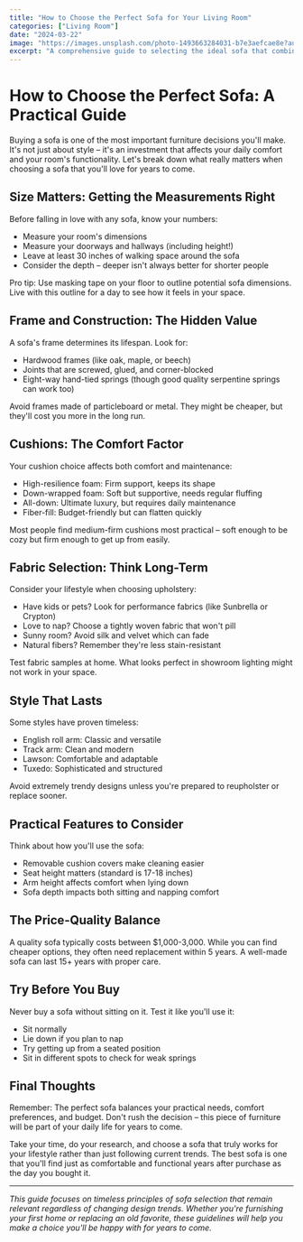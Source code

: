 ```yaml
---
title: "How to Choose the Perfect Sofa for Your Living Room"
categories: ["Living Room"]
date: "2024-03-22"
image: "https://images.unsplash.com/photo-1493663284031-b7e3aefcae8e?auto=format&fit=crop&q=80&w=1920"
excerpt: "A comprehensive guide to selecting the ideal sofa that combines style, comfort, and durability for your living space."
---
```


# How to Choose the Perfect Sofa: A Practical Guide

Buying a sofa is one of the most important furniture decisions you'll make. It's not just about style – it's an investment that affects your daily comfort and your room's functionality. Let's break down what really matters when choosing a sofa that you'll love for years to come.

## Size Matters: Getting the Measurements Right

Before falling in love with any sofa, know your numbers:
- Measure your room's dimensions
- Measure your doorways and hallways (including height!)
- Leave at least 30 inches of walking space around the sofa
- Consider the depth – deeper isn't always better for shorter people

Pro tip: Use masking tape on your floor to outline potential sofa dimensions. Live with this outline for a day to see how it feels in your space.

## Frame and Construction: The Hidden Value

A sofa's frame determines its lifespan. Look for:
- Hardwood frames (like oak, maple, or beech)
- Joints that are screwed, glued, and corner-blocked
- Eight-way hand-tied springs (though good quality serpentine springs can work too)

Avoid frames made of particleboard or metal. They might be cheaper, but they'll cost you more in the long run.

## Cushions: The Comfort Factor

Your cushion choice affects both comfort and maintenance:
- High-resilience foam: Firm support, keeps its shape
- Down-wrapped foam: Soft but supportive, needs regular fluffing
- All-down: Ultimate luxury, but requires daily maintenance
- Fiber-fill: Budget-friendly but can flatten quickly

Most people find medium-firm cushions most practical – soft enough to be cozy but firm enough to get up from easily.

## Fabric Selection: Think Long-Term

Consider your lifestyle when choosing upholstery:
- Have kids or pets? Look for performance fabrics (like Sunbrella or Crypton)
- Love to nap? Choose a tightly woven fabric that won't pill
- Sunny room? Avoid silk and velvet which can fade
- Natural fibers? Remember they're less stain-resistant

Test fabric samples at home. What looks perfect in showroom lighting might not work in your space.

## Style That Lasts

Some styles have proven timeless:
- English roll arm: Classic and versatile
- Track arm: Clean and modern
- Lawson: Comfortable and adaptable
- Tuxedo: Sophisticated and structured

Avoid extremely trendy designs unless you're prepared to reupholster or replace sooner.

## Practical Features to Consider

Think about how you'll use the sofa:
- Removable cushion covers make cleaning easier
- Seat height matters (standard is 17-18 inches)
- Arm height affects comfort when lying down
- Sofa depth impacts both sitting and napping comfort

## The Price-Quality Balance

A quality sofa typically costs between $1,000-3,000. While you can find cheaper options, they often need replacement within 5 years. A well-made sofa can last 15+ years with proper care.

## Try Before You Buy

Never buy a sofa without sitting on it. Test it like you'll use it:
- Sit normally
- Lie down if you plan to nap
- Try getting up from a seated position
- Sit in different spots to check for weak springs

## Final Thoughts

Remember: The perfect sofa balances your practical needs, comfort preferences, and budget. Don't rush the decision – this piece of furniture will be part of your daily life for years to come.

Take your time, do your research, and choose a sofa that truly works for your lifestyle rather than just following current trends. The best sofa is one that you'll find just as comfortable and functional years after purchase as the day you bought it.

---

*This guide focuses on timeless principles of sofa selection that remain relevant regardless of changing design trends. Whether you're furnishing your first home or replacing an old favorite, these guidelines will help you make a choice you'll be happy with for years to come.*
